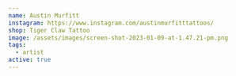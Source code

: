 ```yaml
---
name: Austin Murfitt
instagram: https://www.instagram.com/austinmurfitttattoos/
shop: Tiger Claw Tattoo
image: /assets/images/screen-shot-2023-01-09-at-1.47.21-pm.png
tags:
  - artist
active: true
---
```

